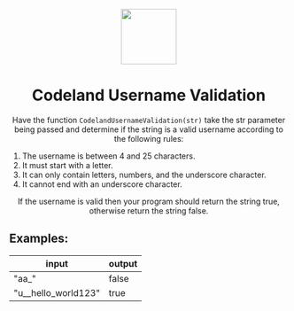 <p align="center">
    <img height="100px" src="https://coderbytestaticimages.s3.amazonaws.com/consumer-v2/nav/coderbyte_logo_digital_multi_light.png">
</p>

<h1 align="center">Codeland Username Validation</h1>

<p align="center">Have the function <code>CodelandUsernameValidation(str)</code> take the str parameter being passed and determine if the string is a valid username according to the following rules:

1. The username is between 4 and 25 characters.
2. It must start with a letter.
3. It can only contain letters, numbers, and the underscore character.
4. It cannot end with an underscore character.</p>
<p align="center">If the username is valid then your program should return the string true, otherwise return the string false.</p>

## Examples:

input | output |
------|-------
"aa_" | false
"u__hello_world123" | true